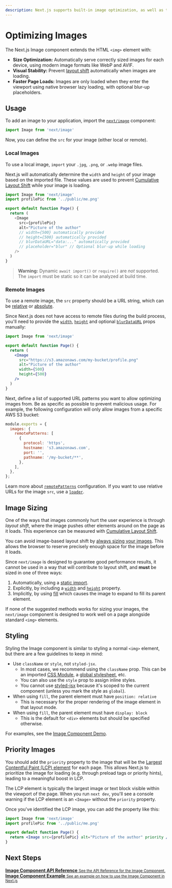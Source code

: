 ```yaml
---
description: Next.js supports built-in image optimization, as well as third party loaders for Imgix, Cloudinary, and more! Learn more here.
---
```


# Optimizing Images

The Next.js Image component extends the HTML `<img>` element with:

- **Size Optimization:** Automatically serve correctly sized images for each device, using modern image formats like WebP and AVIF.
- **Visual Stability:** Prevent [layout shift](https://nextjs.org/learn/seo/web-performance/cls) automatically when images are loading.
- **Faster Page Loads:** Images are only loaded when they enter the viewport using native browser lazy loading, with optional blur-up placeholders.

## Usage

To add an image to your application, import the [`next/image`](/docs/api-reference/next/image.md) component:

```jsx
import Image from 'next/image'
```

Now, you can define the `src` for your image (either local or remote).

### Local Images

To use a local image, `import` your `.jpg`, `.png`, or `.webp` image files.

Next.js will automatically determine the `width` and `height` of your image based on the imported file. These values are used to prevent [Cumulative Layout Shift](https://nextjs.org/learn/seo/web-performance/cls) while your image is loading.

```js
import Image from 'next/image'
import profilePic from '../public/me.png'

export default function Page() {
  return (
    <Image
      src={profilePic}
      alt="Picture of the author"
      // width={500} automatically provided
      // height={500} automatically provided
      // blurDataURL="data:..." automatically provided
      // placeholder="blur" // Optional blur-up while loading
    />
  )
}
```

> **Warning:** Dynamic `await import()` or `require()` are _not_ supported. The `import` must be static so it can be analyzed at build time.

### Remote Images

To use a remote image, the `src` property should be a URL string, which can be [relative](#loaders) or [absolute](/docs/api-reference/next/image.md#remotepatterns).

Since Next.js does not have access to remote files during the build process, you'll need to provide the [`width`](/docs/api-reference/next/image.md#width), [`height`](/docs/api-reference/next/image.md#height) and optional [`blurDataURL`](/docs/api-reference/next/image.md#blurdataurl) props manually:

```jsx
import Image from 'next/image'

export default function Page() {
  return (
    <Image
      src="https://s3.amazonaws.com/my-bucket/profile.png"
      alt="Picture of the author"
      width={500}
      height={500}
    />
  )
}
```

Next, define a list of supported URL patterns you want to allow optimizing images from. Be as specific as possible to prevent malicious usage. For example, the following configuration will only allow images from a specific AWS S3 bucket:

```jsx:next.config.js
module.exports = {
  images: {
    remotePatterns: [
      {
        protocol: 'https',
        hostname: 's3.amazonaws.com',
        port: '',
        pathname: '/my-bucket/**',
      },
    ],
  },
};
```

Learn more about [`remotePatterns`](/docs/api-reference/next/image.md#remotepatterns) configuration. If you want to use relative URLs for the image `src`, use a [`loader`](/docs/api-reference/next/image.md#loader).

## Image Sizing

One of the ways that images commonly hurt the user experience is through _layout shift_, where the image pushes other elements around on the page as it loads. This experience can be measured with [Cumulative Layout Shift](https://web.dev/cls/).

You can avoid image-based layout shift by [always sizing your images](https://web.dev/optimize-cls/#images-without-dimensions). This allows the browser to reserve precisely enough space for the image before it loads.

Since `next/image` is designed to guarantee good performance results, it cannot be used in a way that will contribute to layout shift, and **must** be sized in one of three ways:

1. Automatically, using a [static import](#local-images).
2. Explicitly, by including a [`width`](/docs/api-reference/next/image.md#width) and [`height`](/docs/api-reference/next/image.md#height) property.
3. Implicitly, by using [fill](/docs/api-reference/next/image.md#fill) which causes the image to expand to fill its parent element.

If none of the suggested methods works for sizing your images, the `next/image` component is designed to work well on a page alongside standard `<img>` elements.

## Styling

Styling the Image component is similar to styling a normal `<img>` element, but there are a few guidelines to keep in mind:

- Use `className` or `style`, not `styled-jsx`.
  - In most cases, we recommend using the `className` prop. This can be an imported [CSS Module](/docs/basic-features/built-in-css-support.md), a [global stylesheet](/docs/basic-features/built-in-css-support.md#adding-a-global-stylesheet), etc.
  - You can also use the `style` prop to assign inline styles.
  - You cannot use [styled-jsx](/docs/basic-features/built-in-css-support.md#css-in-js) because it's scoped to the current component (unless you mark the style as `global`).
- When using `fill`, the parent element must have `position: relative`
  - This is necessary for the proper rendering of the image element in that layout mode.
- When using `fill`, the parent element must have `display: block`
  - This is the default for `<div>` elements but should be specified otherwise.

For examples, see the [Image Component Demo](https://image-component.nextjs.gallery).

## Priority Images

You should add the `priority` property to the image that will be the [Largest Contentful Paint (LCP) element](https://web.dev/lcp/#what-elements-are-considered) for each page. This allows Next.js to prioritize the image for loading (e.g. through preload tags or priority hints), leading to a meaningful boost in LCP.

The LCP element is typically the largest image or text block visible within the viewport of the page. When you run `next dev`, you'll see a console warning if the LCP element is an `<Image>` without the `priority` property.

Once you've identified the LCP image, you can add the property like this:

```jsx
import Image from 'next/image'
import profilePic from '../public/me.png'

export default function Page() {
  return <Image src={profilePic} alt="Picture of the author" priority />
}
```

## Next Steps

<div class="card">
  <a href="/docs/api-reference/next/image.md">
    <b>Image Component API Reference</b>
    <small>See the API Reference for the Image Component.</small>
  </a>
</div>

<div class="card">
  <a href="https://github.com/vercel/next.js/tree/canary/examples/image-component">
    <b>Image Component Example</b>
    <small>See an example on how to use the Image Component in Next.js</small>
  </a>
</div>
